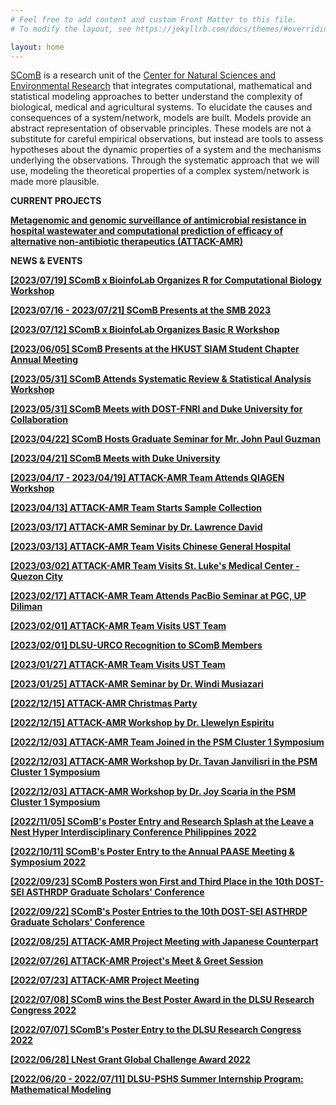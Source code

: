 ```yaml
---
# Feel free to add content and custom Front Matter to this file.
# To modify the layout, see https://jekyllrb.com/docs/themes/#overriding-theme-defaults

layout: home
---
```

[SComB](https://dlsu-scomb.github.io/) is a research unit of the [Center for Natural Sciences and Environmental Research](https://www.dlsu.edu.ph/research/research-centers/censer/?fbclid=IwAR2_ZT71u1OxhE9xfvIapV30DncFlfFUkhDu-uuX2Et4S7VO6peHvcDnyU8) that integrates computational, mathematical and statistical modeling approaches to better understand the complexity of biological, medical and agricultural systems. To elucidate the causes and consequences of a system/network, models are built. Models provide an abstract representation of observable principles. These models are not a substitute for careful empirical observations, but instead are tools to assess hypotheses about the dynamic properties of a system and the mechanisms underlying the observations. Through the systematic approach that we will use, modeling the theoretical properties of a complex system/network is made more plausible.

**CURRENT PROJECTS**

[**Metagenomic and genomic surveillance of antimicrobial resistance in hospital wastewater and computational prediction of efficacy of alternative non-antibiotic therapeutics (ATTACK-AMR)**](/projects/#attack_amr)

**NEWS & EVENTS**

[**[2023/07/19] SComB x BioinfoLab Organizes R for Computational Biology Workshop**](/events/#workshop20230719)

[**[2023/07/16 - 2023/07/21] SComB Presents at the SMB 2023**](/events/#smb2023)

[**[2023/07/12] SComB x BioinfoLab Organizes Basic R Workshop**](/events/#workshop20230712)

[**[2023/06/05] SComB Presents at the HKUST SIAM Student Chapter Annual Meeting**](/events/#hkust20230605)

[**[2023/05/31] SComB Attends Systematic Review & Statistical Analysis Workshop**](/events/#talk20230531)

[**[2023/05/31] SComB Meets with DOST-FNRI and Duke University for Collaboration**](/events/#fnri20230531)

[**[2023/04/22] SComB Hosts Graduate Seminar for Mr. John Paul Guzman**](/events/#seminar20230422)

[**[2023/04/21] SComB Meets with Duke University**](/events/#david20230421)

[**[2023/04/17 - 2023/04/19] ATTACK-AMR Team Attends QIAGEN Workshop**](/events/#workshop20230417)

[**[2023/04/13] ATTACK-AMR Team Starts Sample Collection**](/events/#sample20230413)

[**[2023/03/17] ATTACK-AMR Seminar by Dr. Lawrence David**](/events/#seminar20230317)

[**[2023/03/13] ATTACK-AMR Team Visits Chinese General Hospital**](/events/#cgh_20230313)

[**[2023/03/02] ATTACK-AMR Team Visits St. Luke's Medical Center - Quezon City**](/events/#slmc_20230302)

[**[2023/02/17] ATTACK-AMR Team Attends PacBio Seminar at PGC, UP Diliman**](/events/#pgc_20230217)

[**[2023/02/01] ATTACK-AMR Team Visits UST Team**](/events/#ust_visit20230201)

[**[2023/02/01] DLSU-URCO Recognition to SComB Members**](/events/#urco_recog_2023)

[**[2023/01/27] ATTACK-AMR Team Visits UST Team**](/events/#ust_visit20230127)

[**[2023/01/25] ATTACK-AMR Seminar by Dr. Windi Musiazari**](/events/#seminar20230125)

[**[2022/12/15] ATTACK-AMR Christmas Party**](/events/#xmas2022)

[**[2022/12/15] ATTACK-AMR Workshop by Dr. Llewelyn Espiritu**](/events/#workshop20221215)

[**[2022/12/03] ATTACK-AMR Team Joined in the PSM Cluster 1 Symposium**](/events/#psm)

[**[2022/12/03] ATTACK-AMR Workshop by Dr. Tavan Janvilisri in the PSM Cluster 1 Symposium**](/events/#psm_tavan)

[**[2022/12/03] ATTACK-AMR Workshop by Dr. Joy Scaria in the PSM Cluster 1 Symposium**](/events/#psm_joy)

[**[2022/11/05] SComB's Poster Entry and Research Splash at the Leave a Nest Hyper Interdisciplinary Conference Philippines 2022**](/events/#lnest_hicph2022)

[**[2022/10/11] SComB's Poster Entry to the Annual PAASE Meeting & Symposium 2022**](/events/#apams2022)

[**[2022/09/23] SComB Posters won First and Third Place in the 10th DOST-SEI ASTHRDP Graduate Scholars' Conference**](/events/#dost2)

[**[2022/09/22] SComB's Poster Entries to the 10th DOST-SEI ASTHRDP Graduate Scholars' Conference**](/events/#dost1)

[**[2022/08/25] ATTACK-AMR Project Meeting with Japanese Counterpart**](/events/#meeting2)

[**[2022/07/26] ATTACK-AMR Project's Meet & Greet Session**](/events/#meet_and_greet)

[**[2022/07/23] ATTACK-AMR Project Meeting**](/events/#meeting1)

[**[2022/07/08] SComB wins the Best Poster Award in the DLSU Research Congress 2022**](/events/#best_poster_dlsu_rescon_2022)

[**[2022/07/07] SComB's Poster Entry to the DLSU Research Congress 2022**](/events/#dlsu_rescon_2022)

[**[2022/06/28] LNest Grant Global Challenge Award 2022**](/events/#lnest_grant)

[**[2022/06/20 - 2022/07/11] DLSU-PSHS Summer Internship Program: Mathematical Modeling**](/events/#pshs_2022)
